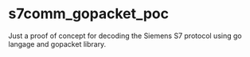 # s7comm_gopacket_poc
Just a proof of concept for decoding the Siemens S7 protocol using go langage and gopacket library.
